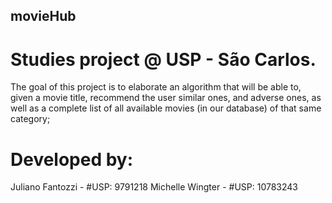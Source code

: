 ## movieHub

# Studies project @ USP - São Carlos.

The goal of this project is to elaborate an algorithm that will be able to,
given a movie title, recommend the user similar ones, and adverse ones, as well
as a complete list of all available movies (in our database) of that same category;

# Developed by:
Juliano Fantozzi - #USP: 9791218
Michelle Wingter - #USP: 10783243
